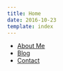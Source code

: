 ```yaml
---
title: Home
date: 2016-10-23
template: index
---
```



* [About Me](./about)
* [Blog](./blog)
* [Contact](./contact)
